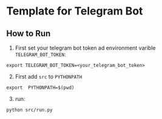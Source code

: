 # Template for Telegram Bot 

## How to Run
1. First set your telegram bot token ad environment varible `TELEGRAM_BOT_TOKEN`:
```
export TELEGRAM_BOT_TOKEN=<your_telegram_bot_token>
```
2. First add `src` to `PYTHONPATH`
```
export  PYTHONPATH=$(pwd)
```
3. run:
```
python src/run.py
```
